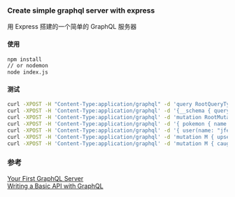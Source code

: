 ### Create simple graphql server with express  
用 Express 搭建的一个简单的 GraphQL 服务器  

#### 使用  
```bash  
npm install  
// or nodemon  
node index.js  
```    

#### 测试  
```bash  
curl -XPOST -H "Content-Type:application/graphql" -d 'query RootQueryType { count }' http://localhost:3002/graphql    
curl -XPOST -H 'Content-Type:application/graphql' -d '{__schema { queryType { name, fields { name, description} }}}' http://localhost:3002/graphql
curl -XPOST -H 'Content-Type:application/graphql' -d 'mutation RootMutationType { updateCount }' http://localhost:3002/graphql
curl -XPOST -H 'Content-Type:application/graphql' -d '{ pokemon { name } }' http://localhost:3000/graphql  
curl -XPOST -H 'Content-Type:application/graphql' -d '{ user(name: "jferroal") { name, caught, created } }' http://localhost:3002/graphql  
curl -XPOST -H 'Content-Type:application/graphql' -d 'mutation M { upsertUser(name: "newUser") { name, caught, created } }' http://localhost:3002/graphql
curl -XPOST -H 'Content-Type:application/graphql' -d 'mutation M { caughtPokemon(name: "newUser" pokemon: "Snorlax") { name, caught, created } }' http://localhost:3002/graphql
``` 


### 参考  
[Your First GraphQL Server](https://medium.com/@clayallsopp/your-first-graphql-server-3c766ab4f0a2#.pkab58j87)  
[Writing a Basic API with GraphQL](http://davidandsuzi.com/writing-a-basic-api-with-graphql)  
  
